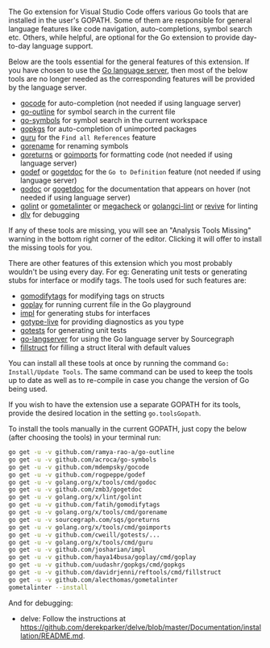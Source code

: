 The Go extension for Visual Studio Code offers various Go tools that are installed in the user's GOPATH. Some of them are responsible for general language features like code navigation, auto-completions, symbol search etc. Others, while helpful, are optional for the Go extension to provide day-to-day language support.

Below are the tools essential for the general features of this extension. If you have chosen to use the [Go language server](https://github.com/microsoft/vscode-go#go-language-server), then most of the below tools are no longer needed as the corresponding features will be provided by the language server.

- [gocode](https://github.com/mdempsky/gocode) for auto-completion (not needed if using language server)
- [go-outline](https://github.com/ramya-rao-a/go-outline) for symbol search in the current file
- [go-symbols](https://github.com/acroca/go-symbols) for symbol search in the current workspace
- [gopkgs](https://github.com/uudashr/gopkgs) for auto-completion of unimported packages
- [guru](https://golang.org/x/tools/cmd/guru) for the `Find all References` feature
- [gorename](https://golang.org/x/tools/cmd/gorename) for renaming symbols
- [goreturns](https://github.com/sqs/goreturns) or [goimports](https://golang.org/x/tools/cmd/goimports) for formatting code (not needed if using language server)
- [godef](https://github.com/rogpeppe/godef) or [gogetdoc](https://github.com/zmb3/gogetdoc) for the `Go to Definition` feature (not needed if using language server)
- [godoc](https://golang.org/x/tools/cmd/godoc) or [gogetdoc](https://github.com/zmb3/gogetdoc) for the documentation that appears on hover (not needed if using language server)
- [golint](https://golang.org/x/lint/golint) or [gometalinter](https://github.com/alecthomas/gometalinter) or  [megacheck](https://honnef.co/go/tools/) or [golangci-lint](https://github.com/golangci/golangci-lint) or [revive](https://github.com/mgechev/revive) for linting
- [dlv](https://github.com/derekparker/delve/tree/master/cmd/dlv) for debugging

If any of these tools are missing, you will see an "Analysis Tools Missing" warning in the bottom right corner of the editor.  Clicking it will offer to install the missing tools for you.

There are other features of this extension which you most probably wouldn't be using every day. For eg: Generating unit tests or generating stubs for interface or modify tags. The tools used for such features are:

- [gomodifytags](https://github.com/fatih/gomodifytags) for modifying tags on structs
- [goplay](https://github.com/haya14busa/goplay/) for running current file in the Go playground
- [impl](https://github.com/josharian/impl) for generating stubs for interfaces
- [gotype-live](https://github.com/tylerb/gotype-live) for providing diagnostics as you type
- [gotests](https://github.com/cweill/gotests/) for generating unit tests
- [go-langserver](https://github.com/sourcegraph/go-langserver) for using the Go language server by Sourcegraph
- [fillstruct](https://github.com/davidrjenni/reftools/tree/master/cmd/fillstruct) for filling a struct literal with default values

You can install all these tools at once by running the command `Go: Install/Update Tools`. The same command can be used to keep the tools up to date as well as to re-compile in case you change the version of Go being used.

If you wish to have the extension use a separate GOPATH for its tools, provide the desired location in the setting `go.toolsGopath`.

To install the tools manually in the current GOPATH, just copy the below (after choosing the tools) in your terminal run:

```bash
go get -u -v github.com/ramya-rao-a/go-outline
go get -u -v github.com/acroca/go-symbols
go get -u -v github.com/mdempsky/gocode
go get -u -v github.com/rogpeppe/godef
go get -u -v golang.org/x/tools/cmd/godoc
go get -u -v github.com/zmb3/gogetdoc
go get -u -v golang.org/x/lint/golint
go get -u -v github.com/fatih/gomodifytags
go get -u -v golang.org/x/tools/cmd/gorename
go get -u -v sourcegraph.com/sqs/goreturns
go get -u -v golang.org/x/tools/cmd/goimports
go get -u -v github.com/cweill/gotests/...
go get -u -v golang.org/x/tools/cmd/guru
go get -u -v github.com/josharian/impl
go get -u -v github.com/haya14busa/goplay/cmd/goplay
go get -u -v github.com/uudashr/gopkgs/cmd/gopkgs
go get -u -v github.com/davidrjenni/reftools/cmd/fillstruct
go get -u -v github.com/alecthomas/gometalinter
gometalinter --install
```

And for debugging:

- delve: Follow the instructions at https://github.com/derekparker/delve/blob/master/Documentation/installation/README.md.